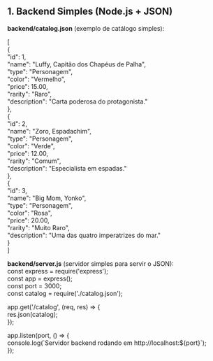 ## **1\. Backend Simples (Node.js \+ JSON)**

**backend/catalog.json** (exemplo de catálogo simples):

\[  
  {  
    "id": 1,  
    "name": "Luffy, Capitão dos Chapéus de Palha",  
    "type": "Personagem",  
    "color": "Vermelho",  
    "price": 15.00,  
    "rarity": "Raro",  
    "description": "Carta poderosa do protagonista."  
  },  
  {  
    "id": 2,  
    "name": "Zoro, Espadachim",  
    "type": "Personagem",  
    "color": "Verde",  
    "price": 12.00,  
    "rarity": "Comum",  
    "description": "Especialista em espadas."  
  },  
  {  
    "id": 3,  
    "name": "Big Mom, Yonko",  
    "type": "Personagem",  
    "color": "Rosa",  
    "price": 20.00,  
    "rarity": "Muito Raro",  
    "description": "Uma das quatro imperatrizes do mar."  
  }  
\]

**backend/server.js** (servidor simples para servir o JSON):  
const express \= require('express');  
const app \= express();  
const port \= 3000;  
const catalog \= require('./catalog.json');

app.get('/catalog', (req, res) \=\> {  
  res.json(catalog);  
});

app.listen(port, () \=\> {  
  console.log(\`Servidor backend rodando em http://localhost:${port}\`);  
});


